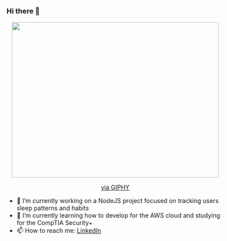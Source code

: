 ### Hi there 👋

<div id="header" align="center">
    <img src="https://giphy.com/embed/l0HlNaQ6gWfllcjDO" width="480" height="360"></img><p><a href="https://giphy.com/gifs/90s-80s-illustration-l0HlNaQ6gWfllcjDO">via GIPHY</a></p>
</div>

- 🔭 I’m currently working on a NodeJS project focused on tracking users sleep patterns and habits
- 🌱 I’m currently learning how to develop for the AWS cloud and studying for the CompTIA Security+
- 📫 How to reach me: <a href="https://www.linkedin.com/in/keith-bates-technology/">LinkedIn</a>


<!--
**dnerever/dnerever** is a ✨ _special_ ✨ repository because its `README.md` (this file) appears on your GitHub profile.

Here are some ideas to get you started:

- 🔭 I’m currently working on ...
- 🌱 I’m currently learning ...
- 👯 I’m looking to collaborate on ...
- 🤔 I’m looking for help with ...
- 💬 Ask me about ...
- 📫 How to reach me: ...
- 😄 Pronouns: ...
- ⚡ Fun fact: ...
-->
